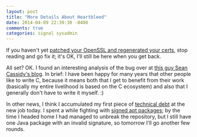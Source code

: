 ```yaml
---
layout: post
title: "More Details About Heartbleed"
date: 2014-04-09 22:39:30 -0400
comments: true
categories: signal sysadmin
---
```

If you haven't yet [patched your OpenSSL and regenerated your certs](http://heartbleed.com), stop reading and go fix it; it's OK, I'll still be here when you get back.

All set?  OK.  I found an interesting analysis of the bug over at [this guy Sean Cassidy's blog](http://blog.existentialize.com/diagnosis-of-the-openssl-heartbleed-bug.html).  In brief: I have been happy for many years that other people like to write C, because it means both that I get to benefit from their work (basically my entire livelihood is based on the C ecosystem) and also that I generally don't have to write it myself. :)

<!-- more -->

In other news, I think I accumulated my first piece of [technical debt](http://martinfowler.com/bliki/TechnicalDebt.html) at the new job today.  I spent a while fighting with [signed apt packages](http://blog.jonliv.es/2011/04/26/creating-your-own-signed-apt-repository-and-debian-packages/); by the time I headed home I had managed to unbreak the repository, but I still have one Java package with an invalid signature, so tomorrow I'll go another few rounds.
